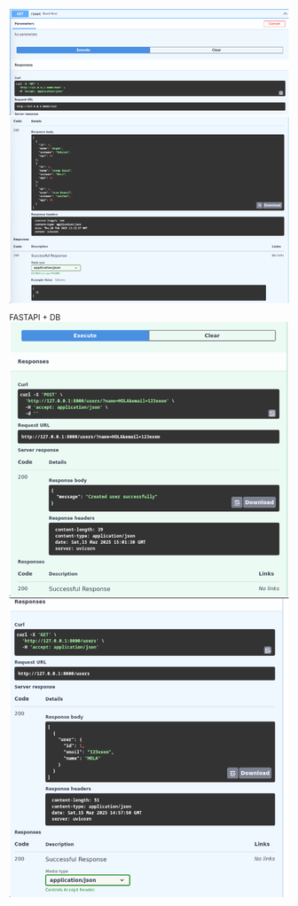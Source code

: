 ![img.png](fotos/img.png)
![img.png](fotos/code.png)

FASTAPI + DB 
![createUser.png](fotos/createUser.png)
![readusers.png](fotos/readusers.png)